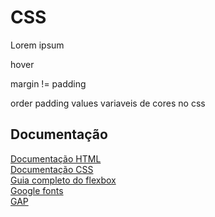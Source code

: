 # CSS  

Lorem ipsum

hover

margin != padding

order padding values
variaveis de cores no css

## Documentação

[Documentação HTML](https://www.w3schools.com/html/html_intro.asp)<br>
[Documentação CSS](https://www.w3schools.com/css/css_intro.asp)<br>
[Guia completo do flexbox](https://css-tricks.com/snippets/css/a-guide-to-flexbox/)<br>
[Google fonts](https://fonts.google.com/)<br>
[GAP](https://css-tricks.com/almanac/properties/g/gap/)